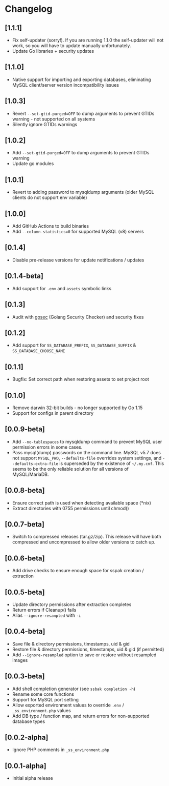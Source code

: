 # Changelog

## [1.1.1]

- Fix self-updater (sorry!). If you are running 1.1.0 the self-updater will not work, so you will have to update manually unfortunately.
- Update Go libraries + security updates


## [1.1.0]

- Native support for importing and exporting databases, eliminating MySQL client/server version incompatibility issues


## [1.0.3]

- Revert `--set-gtid-purged=OFF` to dump arguments to prevent GTIDs warning - not supported on all systems
- Silently ignore GTIDs warnings


## [1.0.2]

- Add `--set-gtid-purged=OFF` to dump arguments to prevent GTIDs warning
- Update go modules


## [1.0.1]

- Revert to adding password to mysqldump arguments (older MySQL clients do not support env variable)


## [1.0.0]

- Add GitHub Actions to build binaries
- Add `--column-statistics=0` for supported MySQL (v8) servers


## [0.1.4]

- Disable pre-release versions for update notifications / updates


## [0.1.4-beta]

- Add support for `.env` and `assets` symbolic links


## [0.1.3]

- Audit with [gosec](https://github.com/securego/gosec) (Golang Security Checker) and security fixes


## [0.1.2]

- Add support for `SS_DATABASE_PREFIX`, `SS_DATABASE_SUFFIX` & `SS_DATABASE_CHOOSE_NAME`


## [0.1.1]

- Bugfix: Set correct path when restoring assets to set project root


## [0.1.0]

- Remove darwin 32-bit builds - no longer supported by Go 1.15
- Support for configs in parent directory


## [0.0.9-beta]

- Add `--no-tablespaces` to mysqldump command to prevent MySQL user permission errors in some cases.
- Pass mysql(dump) passwords on the command line. MySQL v5.7 does not support `MYSQL_PWD`, `--defaults-file` overrides system settings, and `--defaults-extra-file` is superseded by the existence of `~/.my.cnf`. This seems to be the only reliable solution for all versions of MySQL/MariaDB.


## [0.0.8-beta]

- Ensure correct path is used when detecting available space (*nix)
- Extract directories with 0755 permissions until chmod()


## [0.0.7-beta]

- Switch to compressed releases (tar.gz/zip). This release will have both compressed and uncompressed to allow older versions to catch up.


## [0.0.6-beta]

- Add drive checks to ensure enough space for sspak creation / extraction


## [0.0.5-beta]

- Update directory permissions after extraction completes
- Return errors if Cleanup() fails
- Alias `--ignore-resampled` with `-i`


## [0.0.4-beta]

- Save file & directory permissions, timestamps, uid & gid
- Restore file & directory permissions, timestamps, uid & gid (if permitted)
- Add `--ignore-resampled` option to save or restore without resampled images


## [0.0.3-beta]

- Add shell completion generator (see `ssbak completion -h`)
- Rename some core functions
- Support for MySQL port setting
- Allow exported environment values to override `.env` / `_ss_environment.php` values
- Add DB type / function map, and return errors for non-supported database types


## [0.0.2-alpha]

- Ignore PHP comments in `_ss_environment.php`


## [0.0.1-alpha]

- Initial alpha release

